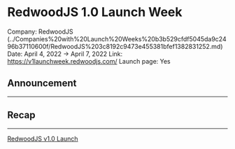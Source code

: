 # RedwoodJS 1.0 Launch Week

Company: RedwoodJS (../Companies%20with%20Launch%20Weeks%20b3b529cfdf5045da9c2496b37110600f/RedwoodJS%203c8192c9473e455381bfef1382831252.md)
Date: April 4, 2022 → April 7, 2022
Link: https://v1launchweek.redwoodjs.com/
Launch page: Yes

## Announcement

---

## Recap

---

[RedwoodJS v1.0 Launch](https://v1launchweek.redwoodjs.com/)